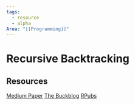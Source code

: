 ```yaml
---
tags:
  - resource
  - alpha
Area: "[[Programming]]"
---
```


# Recursive Backtracking


## Resources
[Medium Paper](https://aryanab.medium.com/maze-generation-recursive-backtracking-5981bc5cc766)
[The Buckblog](https://weblog.jamisbuck.org/2010/12/27/maze-generation-recursive-backtracking)
[RPubs](https://rpubs.com/mstefan-rpubs/maze1)

